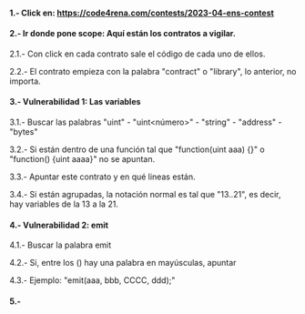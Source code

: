 #### 1.- Click en: https://code4rena.com/contests/2023-04-ens-contest

#### 2.- Ir donde pone scope: Aquí están los contratos a vigilar.

2.1.- Con click en cada contrato sale el código de cada uno de ellos.

2.2.- El contrato empieza con la palabra "contract" o "library", lo anterior, no importa.

#### 3.- Vulnerabilidad 1: Las variables

3.1.- Buscar las palabras "uint" - "uint<número>" - "string" - "address" - "bytes"

3.2.- Si están dentro de una función tal que "function(uint aaa) {}" o "function() {uint aaaa}" no se apuntan.

3.3.- Apuntar este contrato y en qué lineas están.

3.4.- Si están agrupadas, la notación normal es tal que "13..21", es decir, hay variables de la 13 a la 21.

#### 4.- Vulnerabilidad 2: emit 

4.1.- Buscar la palabra emit

4.2.- Si, entre los () hay una palabra en mayúsculas, apuntar

4.3.- Ejemplo: "emit(aaa, bbb, CCCC, ddd);"

#### 5.- 



